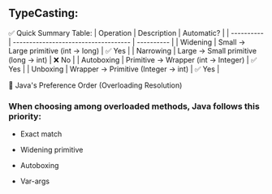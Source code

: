 ## TypeCasting:
✅ Quick Summary Table:
| Operation  | Description                          | Automatic? |
| ---------- | ------------------------------------ | ---------- |
| Widening   | Small → Large primitive (int → long) | ✅ Yes      |
| Narrowing  | Large → Small primitive (long → int) | ❌ No       |
| Autoboxing | Primitive → Wrapper (int → Integer)  | ✅ Yes      |
| Unboxing   | Wrapper → Primitive (Integer → int)  | ✅ Yes      |

🧠 Java's Preference Order (Overloading Resolution)
### When choosing among overloaded methods, Java follows this priority:
- Exact match

- Widening primitive

- Autoboxing

- Var-args

